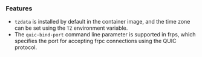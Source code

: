 ### Features

* `tzdata` is installed by default in the container image, and the time zone can be set using the `TZ` environment variable.
* The `quic-bind-port` command line parameter is supported in frps, which specifies the port for accepting frpc connections using the QUIC protocol.